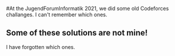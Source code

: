 #At the JugendForumInformatik 2021, we did some old Codeforces challanges.
I can't remember which ones.
## Some of these solutions are not mine!
I have forgotten which ones.

